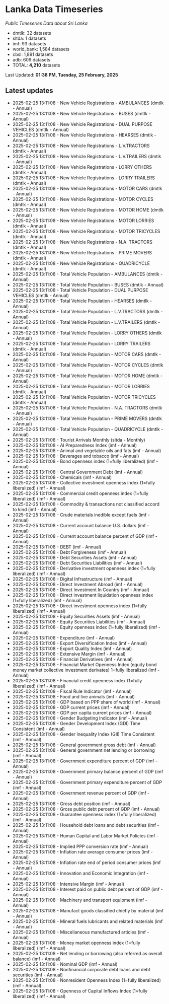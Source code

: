 # Lanka Data Timeseries
*Public Timeseries Data about Sri Lanka*

* dmtlk: 32 datasets
* sltda: 1 datasets
* imf: 93 datasets
* world_bank: 1,584 datasets
* cbsl: 1,891 datasets
* adb: 609 datasets
* TOTAL: **4,210** datasets

Last Updated: **01:38 PM, Tuesday, 25 February, 2025**

## Latest updates

* 2025-02-25 13:11:08 - New Vehicle Registrations - AMBULANCES (dmtlk - Annual)
* 2025-02-25 13:11:08 - New Vehicle Registrations - BUSES (dmtlk - Annual)
* 2025-02-25 13:11:08 - New Vehicle Registrations - DUAL PURPOSE VEHICLES (dmtlk - Annual)
* 2025-02-25 13:11:08 - New Vehicle Registrations - HEARSES (dmtlk - Annual)
* 2025-02-25 13:11:08 - New Vehicle Registrations - L.V.TRACTORS (dmtlk - Annual)
* 2025-02-25 13:11:08 - New Vehicle Registrations - L.V.TRAILERS (dmtlk - Annual)
* 2025-02-25 13:11:08 - New Vehicle Registrations - LORRY OTHERS (dmtlk - Annual)
* 2025-02-25 13:11:08 - New Vehicle Registrations - LORRY TRAILERS (dmtlk - Annual)
* 2025-02-25 13:11:08 - New Vehicle Registrations - MOTOR CARS (dmtlk - Annual)
* 2025-02-25 13:11:08 - New Vehicle Registrations - MOTOR CYCLES (dmtlk - Annual)
* 2025-02-25 13:11:08 - New Vehicle Registrations - MOTOR HOME (dmtlk - Annual)
* 2025-02-25 13:11:08 - New Vehicle Registrations - MOTOR LORRIES (dmtlk - Annual)
* 2025-02-25 13:11:08 - New Vehicle Registrations - MOTOR TRICYCLES (dmtlk - Annual)
* 2025-02-25 13:11:08 - New Vehicle Registrations - N.A. TRACTORS (dmtlk - Annual)
* 2025-02-25 13:11:08 - New Vehicle Registrations - PRIME MOVERS (dmtlk - Annual)
* 2025-02-25 13:11:08 - New Vehicle Registrations - QUADRICYCLE (dmtlk - Annual)
* 2025-02-25 13:11:08 - Total Vehicle Population - AMBULANCES (dmtlk - Annual)
* 2025-02-25 13:11:08 - Total Vehicle Population - BUSES (dmtlk - Annual)
* 2025-02-25 13:11:08 - Total Vehicle Population - DUAL PURPOSE VEHICLES (dmtlk - Annual)
* 2025-02-25 13:11:08 - Total Vehicle Population - HEARSES (dmtlk - Annual)
* 2025-02-25 13:11:08 - Total Vehicle Population - L.V.TRACTORS (dmtlk - Annual)
* 2025-02-25 13:11:08 - Total Vehicle Population - L.V.TRAILERS (dmtlk - Annual)
* 2025-02-25 13:11:08 - Total Vehicle Population - LORRY OTHERS (dmtlk - Annual)
* 2025-02-25 13:11:08 - Total Vehicle Population - LORRY TRAILERS (dmtlk - Annual)
* 2025-02-25 13:11:08 - Total Vehicle Population - MOTOR CARS (dmtlk - Annual)
* 2025-02-25 13:11:08 - Total Vehicle Population - MOTOR CYCLES (dmtlk - Annual)
* 2025-02-25 13:11:08 - Total Vehicle Population - MOTOR HOME (dmtlk - Annual)
* 2025-02-25 13:11:08 - Total Vehicle Population - MOTOR LORRIES (dmtlk - Annual)
* 2025-02-25 13:11:08 - Total Vehicle Population - MOTOR TRICYCLES (dmtlk - Annual)
* 2025-02-25 13:11:08 - Total Vehicle Population - N.A. TRACTORS (dmtlk - Annual)
* 2025-02-25 13:11:08 - Total Vehicle Population - PRIME MOVERS (dmtlk - Annual)
* 2025-02-25 13:11:08 - Total Vehicle Population - QUADRICYCLE (dmtlk - Annual)
* 2025-02-25 13:11:08 - Tourist Arrivals Monthly (sltda - Monthly)
* 2025-02-25 13:11:08 - AI Preparedness Index (imf - Annual)
* 2025-02-25 13:11:08 - Animal and vegetable oils and fats (imf - Annual)
* 2025-02-25 13:11:08 - Beverages and tobacco (imf - Annual)
* 2025-02-25 13:11:08 - Bond openness index (1=fully liberalized) (imf - Annual)
* 2025-02-25 13:11:08 - Central Government Debt (imf - Annual)
* 2025-02-25 13:11:08 - Chemicals (imf - Annual)
* 2025-02-25 13:11:08 - Collective investment openness index (1=fully liberalized) (imf - Annual)
* 2025-02-25 13:11:08 - Commercial credit openness index (1=fully liberalized) (imf - Annual)
* 2025-02-25 13:11:08 - Commodity & transactions not classified accord to kind (imf - Annual)
* 2025-02-25 13:11:08 - Crude materials inedible except fuels (imf - Annual)
* 2025-02-25 13:11:08 - Current account balance U.S. dollars (imf - Annual)
* 2025-02-25 13:11:08 - Current account balance percent of GDP (imf - Annual)
* 2025-02-25 13:11:08 - DEBT (imf - Annual)
* 2025-02-25 13:11:08 - Debt Forgiveness (imf - Annual)
* 2025-02-25 13:11:08 - Debt Securities Assets (imf - Annual)
* 2025-02-25 13:11:08 - Debt Securities Liabilities (imf - Annual)
* 2025-02-25 13:11:08 - Derivative investment openness index (1=fully liberalized) (imf - Annual)
* 2025-02-25 13:11:08 - Digital Infrastructure (imf - Annual)
* 2025-02-25 13:11:08 - Direct Investment Abroad (imf - Annual)
* 2025-02-25 13:11:08 - Direct Investment In Country (imf - Annual)
* 2025-02-25 13:11:08 - Direct investment liquidation openness index (1=fully liberalized) (imf - Annual)
* 2025-02-25 13:11:08 - Direct investment openness index (1=fully liberalized) (imf - Annual)
* 2025-02-25 13:11:08 - Equity Securities Assets (imf - Annual)
* 2025-02-25 13:11:08 - Equity Securities Liabilities (imf - Annual)
* 2025-02-25 13:11:08 - Equity openness index (1=fully liberalized) (imf - Annual)
* 2025-02-25 13:11:08 - Expenditure (imf - Annual)
* 2025-02-25 13:11:08 - Export Diversification Index (imf - Annual)
* 2025-02-25 13:11:08 - Export Quality Index (imf - Annual)
* 2025-02-25 13:11:08 - Extensive Margin (imf - Annual)
* 2025-02-25 13:11:08 - Financial Derivatives (imf - Annual)
* 2025-02-25 13:11:08 - Financial Market Openness Index (equity bond money market collective investment derivates) 1=fully liberalized (imf - Annual)
* 2025-02-25 13:11:08 - Financial credit openness index (1=fully liberalized) (imf - Annual)
* 2025-02-25 13:11:08 - Fiscal Rule Indicator (imf - Annual)
* 2025-02-25 13:11:08 - Food and live animals (imf - Annual)
* 2025-02-25 13:11:08 - GDP based on PPP share of world (imf - Annual)
* 2025-02-25 13:11:08 - GDP current prices (imf - Annual)
* 2025-02-25 13:11:08 - GDP per capita current prices (imf - Annual)
* 2025-02-25 13:11:08 - Gender Budgeting Indicator (imf - Annual)
* 2025-02-25 13:11:08 - Gender Development Index (GDI) Time Consistent (imf - Annual)
* 2025-02-25 13:11:08 - Gender Inequality Index (GII) Time Consistent (imf - Annual)
* 2025-02-25 13:11:08 - General government gross debt (imf - Annual)
* 2025-02-25 13:11:08 - General government net lending or borrowing (imf - Annual)
* 2025-02-25 13:11:08 - Government expenditure percent of GDP (imf - Annual)
* 2025-02-25 13:11:08 - Government primary balance percent of GDP (imf - Annual)
* 2025-02-25 13:11:08 - Government primary expenditure percent of GDP (imf - Annual)
* 2025-02-25 13:11:08 - Government revenue percent of GDP (imf - Annual)
* 2025-02-25 13:11:08 - Gross debt position (imf - Annual)
* 2025-02-25 13:11:08 - Gross public debt percent of GDP (imf - Annual)
* 2025-02-25 13:11:08 - Guarantee openness index (1=fully liberalized) (imf - Annual)
* 2025-02-25 13:11:08 - Household debt loans and debt securities (imf - Annual)
* 2025-02-25 13:11:08 - Human Capital and Labor Market Policies (imf - Annual)
* 2025-02-25 13:11:08 - Implied PPP conversion rate (imf - Annual)
* 2025-02-25 13:11:08 - Inflation rate average consumer prices (imf - Annual)
* 2025-02-25 13:11:08 - Inflation rate end of period consumer prices (imf - Annual)
* 2025-02-25 13:11:08 - Innovation and Economic Integration (imf - Annual)
* 2025-02-25 13:11:08 - Intensive Margin (imf - Annual)
* 2025-02-25 13:11:08 - Interest paid on public debt percent of GDP (imf - Annual)
* 2025-02-25 13:11:08 - Machinery and transport equipment (imf - Annual)
* 2025-02-25 13:11:08 - Manufact goods classified chiefly by material (imf - Annual)
* 2025-02-25 13:11:08 - Mineral fuels lubricants and related materials (imf - Annual)
* 2025-02-25 13:11:08 - Miscellaneous manufactured articles (imf - Annual)
* 2025-02-25 13:11:08 - Money market openness index (1=fully liberalized) (imf - Annual)
* 2025-02-25 13:11:08 - Net lending or borrowing (also referred as overall balance) (imf - Annual)
* 2025-02-25 13:11:08 - Nominal GDP (imf - Annual)
* 2025-02-25 13:11:08 - Nonfinancial corporate debt loans and debt securities (imf - Annual)
* 2025-02-25 13:11:08 - Nonresident Openness Index (1=fully liberalized) (imf - Annual)
* 2025-02-25 13:11:08 - Openness of Capital Inflows Index (1=fully liberalized) (imf - Annual)